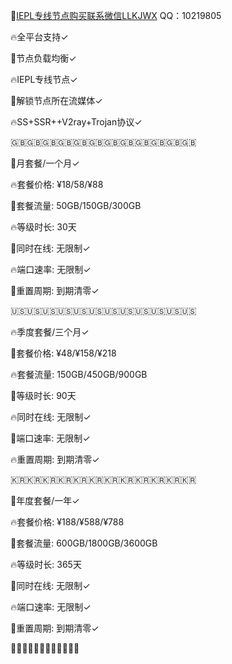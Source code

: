 🌟[IEPL专线节点购买联系微信LLKJWX](https://eturl.cn/B5CicD) QQ：10219805

🔥全平台支持✓

🌟节点负载均衡✓

🔥IEPL专线节点✓

🌟解锁节点所在流媒体✓

🔥SS+SSR++V2ray+Trojan协议✓

🇬🇧🇬🇧🇬🇧🇬🇧🇬🇧🇬🇧🇬🇧🇬🇧🇬🇧🇬🇧🇬🇧🇬🇧

🌟月套餐/一个月✓

🔥套餐价格: ¥18/58/¥88

🌟套餐流量: 50GB/150GB/300GB

🔥等级时长: 30天

🌟同时在线: 无限制✓

🔥端口速率: 无限制✓

🌟重置周期: 到期清零✓

🇺🇸🇺🇸🇺🇸🇺🇸🇺🇸🇺🇸🇺🇸🇺🇸🇺🇸🇺🇸🇺🇸🇺🇸

🔥季度套餐/三个月✓

🌟套餐价格: ¥48/¥158/¥218

🔥套餐流量: 150GB/450GB/900GB

🌟等级时长: 90天

🔥同时在线: 无限制✓

🌟端口速率: 无限制✓

🔥重置周期: 到期清零✓

🇰🇷🇰🇷🇰🇷🇰🇷🇰🇷🇰🇷🇰🇷🇰🇷🇰🇷🇰🇷🇰🇷🇰🇷

🌟年度套餐/一年✓

🔥套餐价格: ¥188/¥588/¥788

🌟套餐流量: 600GB/1800GB/3600GB

🔥等级时长: 365天

🌟同时在线: 无限制✓

🔥端口速率: 无限制✓

🌟重置周期: 到期清零✓

🌈🌈🌈🌈🌈🌈🌈🌈🌈🌈🌈🌈
